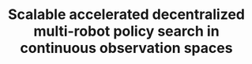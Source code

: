 ---
title: "Scalable accelerated decentralized multi-robot policy search in continuous observation spaces"
authors: "Shayegan Omidshafiei, Christopher Amato, Miao Liu, Michael Everett, Jonathan P How, John Vian"
venue: "IEEE International Conference on Robotics and Automation (ICRA)"
year: "2017"
status: "published"
arxiv: "https://arxiv.org/pdf/1703.05626.pdf"
official_link: "https://ieeexplore.ieee.org/abstract/document/7989106"
doi: "10.1109/ICRA.2017.7989106"
volume: "N/A"
number: "N/A"
pages: "863--870"
publisher: ""
month: "05"
address: "Singapore"
type: "conference"
school: "N/A"
awards: "N/A"
notes: ""
include_on_website: true
image: "scalable_accelerated.png"
links_to_code: "N/A"
links_to_video: "N/A"
collection: publications
permalink: /publication/2017-05-Omidshafiei17_continuous_ICRA.html
---